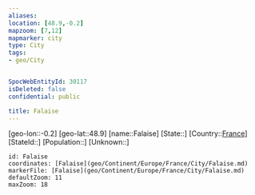 ```yaml
---
aliases: 
location: [48.9,-0.2]
mapzoom: [7,12] 
mapmarker: city 
type: City
tags:
- geo/City


SpocWebEntityId: 30117
isDeleted: false
confidential: public

title: Falaise
---
```

[geo-lon::-0.2]
[geo-lat::48.9]
[name::Falaise]
[State::]
[Country::[France](geo/Continent/Europe/France.md)]
[StateId::]
[Population::]
[Unknown::]


```leaflet
id: Falaise
coordinates: [Falaise](geo/Continent/Europe/France/City/Falaise.md)
markerFile: [Falaise](geo/Continent/Europe/France/City/Falaise.md)
defaultZoom: 11 
maxZoom: 18
```


